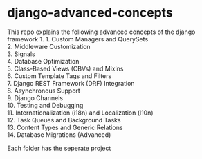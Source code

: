 # django-advanced-concepts
This repo explains the following advanced concepts of the django framework
    1. 1. Custom Managers and QuerySets  
    2. Middleware Customization  
    3. Signals  
    4. Database Optimization  
    5. Class-Based Views (CBVs) and Mixins  
    6. Custom Template Tags and Filters  
    7. Django REST Framework (DRF) Integration  
    8. Asynchronous Support  
    9. Django Channels  
    10. Testing and Debugging  
    11. Internationalization (i18n) and Localization (l10n)  
    12. Task Queues and Background Tasks  
    13. Content Types and Generic Relations  
    14. Database Migrations (Advanced)  
    
Each folder has the seperate project